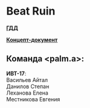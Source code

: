 # Beat Ruin

[**ГДД**](https://docs.google.com/document/d/1qPZF7NjhMFkYBZ_5oJZn5bDQVBRHbMBJFJGa7nZ7hco/edit)

[**Концепт-документ**](https://docs.google.com/document/d/1K369a1_W55dCAUk7OgOjVFtkafpzTXT_/edit?usp=sharing)

## Команда <palm.a>:

**ИВТ-17**:
<br>Васильев Айтал
<br>Данилов Степан
<br>Леханова Елена
<br>Местникова Евгения

